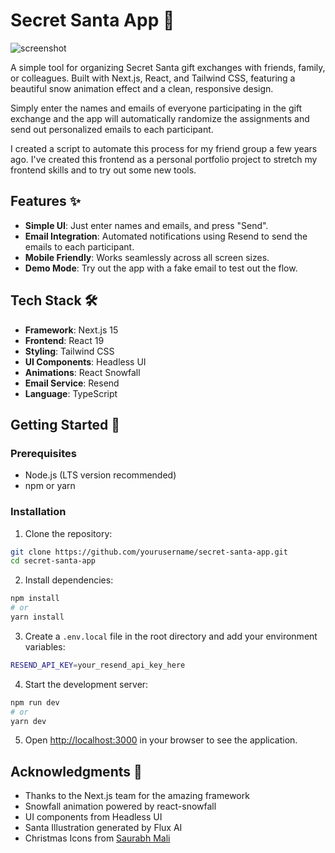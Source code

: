 # Secret Santa App 🎅

![screenshot](/public/screenshot.png?raw=true "Secret Santa App Screenshot")

A simple tool for organizing Secret Santa gift exchanges with friends, family, or colleagues. Built with Next.js, React, and Tailwind CSS, featuring a beautiful snow animation effect and a clean, responsive design.

Simply enter the names and emails of everyone participating in the gift exchange and the app will automatically randomize the assignments and send out personalized emails to each participant.

I created a script to automate this process for my friend group a few years ago. I've created this frontend as a personal portfolio project to stretch my frontend skills and to try out some new tools.

## Features ✨

- **Simple UI**: Just enter names and emails, and press "Send".
- **Email Integration**: Automated notifications using Resend to send the emails to each participant.
- **Mobile Friendly**: Works seamlessly across all screen sizes.
- **Demo Mode**: Try out the app with a fake email to test out the flow.

## Tech Stack 🛠️

- **Framework**: Next.js 15
- **Frontend**: React 19
- **Styling**: Tailwind CSS
- **UI Components**: Headless UI
- **Animations**: React Snowfall
- **Email Service**: Resend
- **Language**: TypeScript

## Getting Started 🚀

### Prerequisites

- Node.js (LTS version recommended)
- npm or yarn

### Installation

1. Clone the repository:

```bash
git clone https://github.com/yourusername/secret-santa-app.git
cd secret-santa-app
```

2. Install dependencies:

```bash
npm install
# or
yarn install
```

3. Create a `.env.local` file in the root directory and add your environment variables:

```bash
RESEND_API_KEY=your_resend_api_key_here
```

4. Start the development server:

```bash
npm run dev
# or
yarn dev
```

5. Open [http://localhost:3000](http://localhost:3000) in your browser to see the application.

## Acknowledgments 🙏

- Thanks to the Next.js team for the amazing framework
- Snowfall animation powered by react-snowfall
- UI components from Headless UI
- Santa Illustration generated by Flux AI
- Christmas Icons from [Saurabh Mali](dribbble.com/Saurabh_M)
